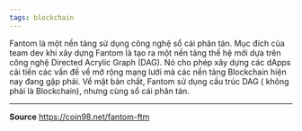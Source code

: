 ```yaml
---
tags: blockchain
---
```


Fantom là một nền tảng sử dụng công nghệ sổ cái phân tán.
Mục đích của team dev khi xây dựng Fantom là tạo ra một nền tảng thế hệ mới dựa trên công nghệ Directed Acrylic Graph (DAG).
Nó cho phép xây dựng các dApps cải tiến các vấn đề về mở rộng mạng lưới mà các nền tảng Blockchain hiện nay đang gặp phải.
Về mặt bản chất, Fantom sử dụng cấu trúc DAG ( không phải là Blockchain), nhưng cùng sổ cái phân tán.

---
**Source**
https://coin98.net/fantom-ftm